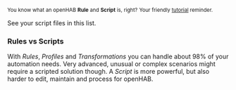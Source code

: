 <small>You know what an openHAB **Rule** and **Script** is, right?</small>
<small class="blockquote-footer">Your friendly [tutorial](tutorial.html) reminder.</small>

See your script files in this list. 

### Rules vs Scripts

With *Rules*, *Profiles* and *Transformations* you can handle about 98% of your automation needs.
Very advanced, unusual or complex scenarios might require a scripted solution though.
A *Script* is more powerful, but also harder to edit, maintain and process for openHAB.
